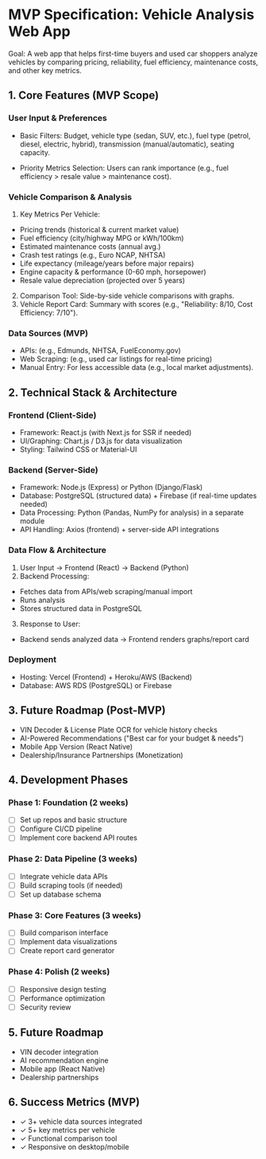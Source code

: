 # MVP Specification: Vehicle Analysis Web App
Goal: A web app that helps first-time buyers and used car shoppers analyze vehicles by comparing pricing, reliability, fuel efficiency, maintenance costs, and other key metrics.

## 1. Core Features (MVP Scope)
### User Input & Preferences
- Basic Filters: Budget, vehicle type (sedan, SUV, etc.), fuel type (petrol, diesel, electric, hybrid), transmission (manual/automatic), seating capacity.

- Priority Metrics Selection: Users can rank importance (e.g., fuel efficiency > resale value > maintenance cost).

### Vehicle Comparison & Analysis
1. Key Metrics Per Vehicle:
- Pricing trends (historical & current market value)
- Fuel efficiency (city/highway MPG or kWh/100km)
- Estimated maintenance costs (annual avg.)
- Crash test ratings (e.g., Euro NCAP, NHTSA)
- Life expectancy (mileage/years before major repairs)
- Engine capacity & performance (0-60 mph, horsepower)
- Resale value depreciation (projected over 5 years)
2. Comparison Tool: Side-by-side vehicle comparisons with graphs.
3. Vehicle Report Card: Summary with scores (e.g., "Reliability: 8/10, Cost Efficiency: 7/10").

### Data Sources (MVP)
- APIs: (e.g., Edmunds, NHTSA, FuelEconomy.gov)
- Web Scraping: (e.g., used car listings for real-time pricing)
- Manual Entry: For less accessible data (e.g., local market adjustments).

## 2. Technical Stack & Architecture
### Frontend (Client-Side)
- Framework: React.js (with Next.js for SSR if needed)
- UI/Graphing: Chart.js / D3.js for data visualization
- Styling: Tailwind CSS or Material-UI

### Backend (Server-Side)
- Framework: Node.js (Express) or Python (Django/Flask)
- Database: PostgreSQL (structured data) + Firebase (if real-time updates needed)
- Data Processing: Python (Pandas, NumPy for analysis) in a separate module
- API Handling: Axios (frontend) + server-side API integrations

### Data Flow & Architecture
1. User Input → Frontend (React) → Backend (Python)
2. Backend Processing:
- Fetches data from APIs/web scraping/manual import
- Runs analysis
- Stores structured data in PostgreSQL
3. Response to User:
- Backend sends analyzed data → Frontend renders graphs/report card

### Deployment
- Hosting: Vercel (Frontend) + Heroku/AWS (Backend)
- Database: AWS RDS (PostgreSQL) or Firebase

## 3. Future Roadmap (Post-MVP)
- VIN Decoder & License Plate OCR for vehicle history checks
- AI-Powered Recommendations ("Best car for your budget & needs")
- Mobile App Version (React Native)
- Dealership/Insurance Partnerships (Monetization)

## 4. Development Phases

### Phase 1: Foundation (2 weeks)
- [ ] Set up repos and basic structure
- [ ] Configure CI/CD pipeline
- [ ] Implement core backend API routes

### Phase 2: Data Pipeline (3 weeks)
- [ ] Integrate vehicle data APIs
- [ ] Build scraping tools (if needed)
- [ ] Set up database schema

### Phase 3: Core Features (3 weeks)
- [ ] Build comparison interface
- [ ] Implement data visualizations
- [ ] Create report card generator

### Phase 4: Polish (2 weeks)
- [ ] Responsive design testing
- [ ] Performance optimization
- [ ] Security review

## 5. Future Roadmap
- VIN decoder integration
- AI recommendation engine
- Mobile app (React Native)
- Dealership partnerships

## 6. Success Metrics (MVP)
- ✓ 3+ vehicle data sources integrated
- ✓ 5+ key metrics per vehicle
- ✓ Functional comparison tool
- ✓ Responsive on desktop/mobile